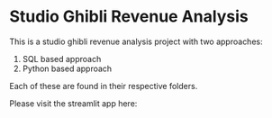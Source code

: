# Studio Ghibli Revenue Analysis
 
This is a studio ghibli revenue analysis project with two approaches: 

1. SQL based approach
2. Python based approach

Each of these are found in their respective folders. 

Please visit the streamlit app here: [
](https://priyankapanga-studio-ghibli-revenue-analysis.streamlit.app)
